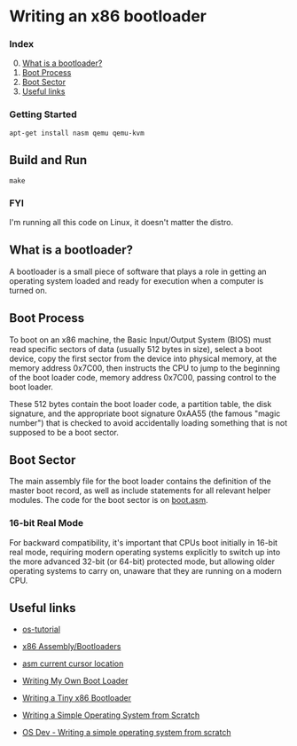 # Writing an x86 bootloader

### Index
0. [What is a bootloader?](#what-is-a-bootloader?)
1. [Boot Process](#boot-process)
2. [Boot Sector](#boot-sector)
0. [Useful links](#useful-links)

### Getting Started
`apt-get install nasm qemu qemu-kvm`

## Build and Run
`make`

### FYI
I'm running all this code on Linux, it doesn't matter the distro.

## What is a bootloader?
A bootloader is a small piece of software that plays a role in getting an operating system loaded and ready for execution when a computer is turned on.

## Boot Process
To boot on an x86 machine, the Basic Input/Output System (BIOS) must read specific sectors of data (usually 512 bytes in size), select a boot device, copy the first sector from the device into physical memory, at the memory address 0x7C00, then instructs the CPU to jump to the beginning of the boot loader code, memory address 0x7C00, passing control to the boot loader.

These 512 bytes contain the boot loader code, a partition table, the disk signature, and the appropriate boot signature 0xAA55 (the famous "magic number") that is checked to avoid accidentally loading something that is not supposed to be a boot sector.

## Boot Sector
The main assembly file for the boot loader contains the definition of the master boot record, as well as include statements for all relevant helper modules. The code for the boot sector is on [boot.asm](/boot.asm).

### 16-bit Real Mode
For backward compatibility, it's important that CPUs boot initially in 16-bit
real mode, requiring modern operating systems explicitly to switch up into the more
advanced 32-bit (or 64-bit) protected mode, but allowing older operating systems to
carry on, unaware that they are running on a modern CPU.

## Useful links
* [os-tutorial](https://github.com/cfenollosa/os-tutorial)

* [x86 Assembly/Bootloaders](https://en.m.wikibooks.org/wiki/X86_Assembly/Bootloaders)

* [asm current cursor location](https://stackoverflow.com/questions/53861895/assembly-32-bit-print-to-display-code-runs-on-qemu-fails-to-work-on-real-hardwa)

* [Writing My Own Boot Loader](https://dev.to/frosnerd/writing-my-own-boot-loader-3mld)

* [Writing a Tiny x86 Bootloader](https://www.joe-bergeron.com/posts/Writing%20a%20Tiny%20x86%20Bootloader/)

* [Writing a Simple Operating System from Scratch](https://www.cs.bham.ac.uk/~exr/lectures/opsys/10_11/lectures/os-dev.pdf)

* [OS Dev - Writing a simple operating system from scratch](https://www.cs.bham.ac.uk/~exr/lectures/opsys/10_11/lectures/os-dev.pdf)
